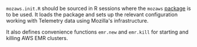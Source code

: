 `mozaws.init.R` should be sourced in R sessions where the `mozaws` [package](https://github.com/saptarshiguha/mozaws) is to be used. It loads the package and sets up the relevant configuration working with Telemetry data using Mozilla's infrastructure.

It also defines convenience functions `emr.new` and `emr.kill` for starting and killing AWS EMR clusters.
